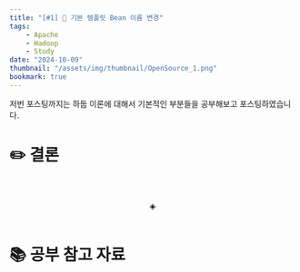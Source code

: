 ```yaml
---
title: "[#1] 📘 기본 템플릿 Bean 이름 변경"
tags:
    - Apache
    - Hadoop
    - Study
date: "2024-10-09"
thumbnail: "/assets/img/thumbnail/OpenSource_1.png"
bookmark: true
---
```


저번 포스팅까지는 하둡 이론에 대해서 기본적인 부분들을 공부해보고 포스팅하였습니다.

# ✏️ 결론

<br>
<br>
<div align="center">◈</div>
<br>

# 📚 공부 참고 자료